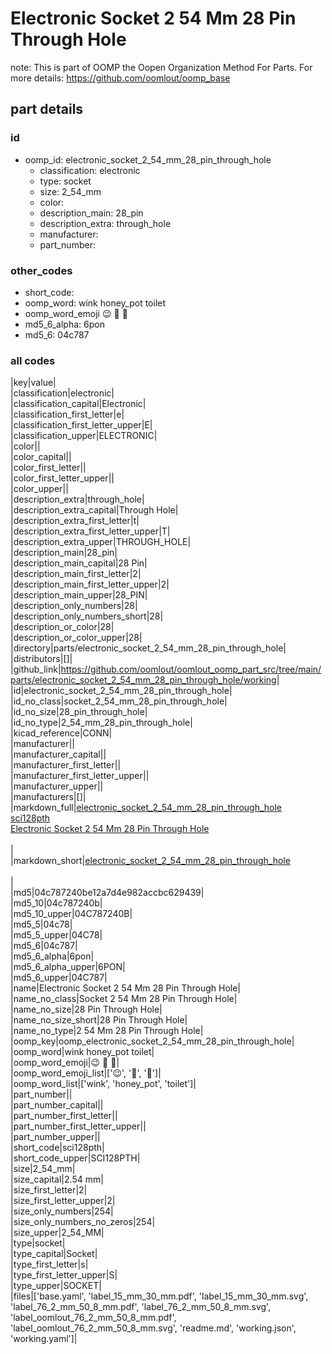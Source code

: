 # Electronic Socket 2 54 Mm 28 Pin Through Hole  

note: This is part of OOMP the Oopen Organization Method For Parts. For more details: https://github.com/oomlout/oomp_base

##  part details





### id
* oomp_id: electronic_socket_2_54_mm_28_pin_through_hole
  * classification: electronic
  * type: socket
  * size: 2_54_mm
  * color: 
  * description_main: 28_pin
  * description_extra: through_hole
  * manufacturer: 
  * part_number: 

### other_codes
* short_code: 
* oomp_word: wink honey_pot toilet
* oomp_word_emoji :wink: :honey_pot: :toilet:
* md5_6_alpha: 6pon
* md5_6: 04c787

### all codes 
|key|value|  
|classification|electronic|  
|classification_capital|Electronic|  
|classification_first_letter|e|  
|classification_first_letter_upper|E|  
|classification_upper|ELECTRONIC|  
|color||  
|color_capital||  
|color_first_letter||  
|color_first_letter_upper||  
|color_upper||  
|description_extra|through_hole|  
|description_extra_capital|Through Hole|  
|description_extra_first_letter|t|  
|description_extra_first_letter_upper|T|  
|description_extra_upper|THROUGH_HOLE|  
|description_main|28_pin|  
|description_main_capital|28 Pin|  
|description_main_first_letter|2|  
|description_main_first_letter_upper|2|  
|description_main_upper|28_PIN|  
|description_only_numbers|28|  
|description_only_numbers_short|28|  
|description_or_color|28|  
|description_or_color_upper|28|  
|directory|parts/electronic_socket_2_54_mm_28_pin_through_hole|  
|distributors|[]|  
|github_link|https://github.com/oomlout/oomlout_oomp_part_src/tree/main/parts/electronic_socket_2_54_mm_28_pin_through_hole/working|  
|id|electronic_socket_2_54_mm_28_pin_through_hole|  
|id_no_class|socket_2_54_mm_28_pin_through_hole|  
|id_no_size|28_pin_through_hole|  
|id_no_type|2_54_mm_28_pin_through_hole|  
|kicad_reference|CONN|  
|manufacturer||  
|manufacturer_capital||  
|manufacturer_first_letter||  
|manufacturer_first_letter_upper||  
|manufacturer_upper||  
|manufacturers|[]|  
|markdown_full|[electronic_socket_2_54_mm_28_pin_through_hole](https://github.com/oomlout/oomlout_oomp_part_src/tree/main/parts/electronic_socket_2_54_mm_28_pin_through_hole/working)<br>[sci128pth](https://github.com/oomlout/oomlout_oomp_part_src/tree/main/parts/electronic_socket_2_54_mm_28_pin_through_hole/working)<br>[Electronic Socket 2 54 Mm 28 Pin Through Hole](https://github.com/oomlout/oomlout_oomp_part_src/tree/main/parts/electronic_socket_2_54_mm_28_pin_through_hole/working)<br><br>|  
|markdown_short|[electronic_socket_2_54_mm_28_pin_through_hole](https://github.com/oomlout/oomlout_oomp_part_src/tree/main/parts/electronic_socket_2_54_mm_28_pin_through_hole/working)<br><br>|  
|md5|04c787240be12a7d4e982accbc629439|  
|md5_10|04c787240b|  
|md5_10_upper|04C787240B|  
|md5_5|04c78|  
|md5_5_upper|04C78|  
|md5_6|04c787|  
|md5_6_alpha|6pon|  
|md5_6_alpha_upper|6PON|  
|md5_6_upper|04C787|  
|name|Electronic Socket 2 54 Mm 28 Pin Through Hole|  
|name_no_class|Socket 2 54 Mm 28 Pin Through Hole|  
|name_no_size|28 Pin Through Hole|  
|name_no_size_short|28 Pin Through Hole|  
|name_no_type|2 54 Mm 28 Pin Through Hole|  
|oomp_key|oomp_electronic_socket_2_54_mm_28_pin_through_hole|  
|oomp_word|wink honey_pot toilet|  
|oomp_word_emoji|:wink: :honey_pot: :toilet:|  
|oomp_word_emoji_list|[':wink:', ':honey_pot:', ':toilet:']|  
|oomp_word_list|['wink', 'honey_pot', 'toilet']|  
|part_number||  
|part_number_capital||  
|part_number_first_letter||  
|part_number_first_letter_upper||  
|part_number_upper||  
|short_code|sci128pth|  
|short_code_upper|SCI128PTH|  
|size|2_54_mm|  
|size_capital|2.54 mm|  
|size_first_letter|2|  
|size_first_letter_upper|2|  
|size_only_numbers|254|  
|size_only_numbers_no_zeros|254|  
|size_upper|2_54_MM|  
|type|socket|  
|type_capital|Socket|  
|type_first_letter|s|  
|type_first_letter_upper|S|  
|type_upper|SOCKET|  
|files|['base.yaml', 'label_15_mm_30_mm.pdf', 'label_15_mm_30_mm.svg', 'label_76_2_mm_50_8_mm.pdf', 'label_76_2_mm_50_8_mm.svg', 'label_oomlout_76_2_mm_50_8_mm.pdf', 'label_oomlout_76_2_mm_50_8_mm.svg', 'readme.md', 'working.json', 'working.yaml']|  
